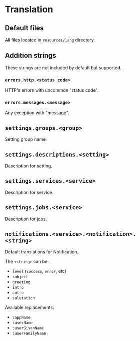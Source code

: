 # Translation

## Default files

All files located in [`resources/lang`](../resources/lang) directory.


## Addition strings

These strings are not included by default but supported.


### `errors.http.<status code>`

HTTP's errors with uncommon "status code".


### `errors.messages.<message>`

Any exception with "message".


## `settings.groups.<group>`

Setting group name.


## `settings.descriptions.<setting>`

Description for setting.


## `settings.services.<service>`

Description for service.


## `settings.jobs.<service>`

Description for jobs.


## `notifications.<service>.<notification>.<string>`

Default translations for Notification. 

The `<string>` can be:

- `level` (`success`, `error`, etc)
- `subject`
- `greeting`
- `intro`
- `outro`
- `salutation`

Available replacements:
- `:appName`
- `:userName`
- `:userGivenName`
- `:userFamilyName`
